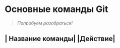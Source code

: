 # __Основные команды Git__
> *Попробуем разобраться!*

| Название команды| |Действие|
-----------------------------
